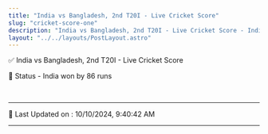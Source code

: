 ```yaml
---
title: "India vs Bangladesh, 2nd T20I - Live Cricket Score"
slug: "cricket-score-one"
description: "India vs Bangladesh, 2nd T20I - Live Cricket Score - India won by 86 runs."
layout: "../../layouts/PostLayout.astro"
--- 
```


✅ India vs Bangladesh, 2nd T20I - Live Cricket Score

📑 Status - India won by 86 runs

<br />

***

📝 Last Updated on : 10/10/2024, 9:40:42 AM

***

